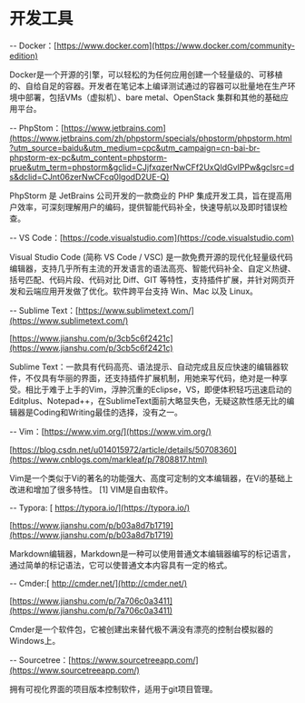 # 开发工具

-- Docker：[https://www.docker.com](https://www.docker.com/community-edition)

Docker是一个开源的引擎，可以轻松的为任何应用创建一个轻量级的、可移植的、自给自足的容器。开发者在笔记本上编译测试通过的容器可以批量地在生产环境中部署，包括VMs（虚拟机）、bare metal、OpenStack 集群和其他的基础应用平台。 

-- PhpStom：[https://www.jetbrains.com](https://www.jetbrains.com/zh/phpstorm/specials/phpstorm/phpstorm.html?utm_source=baidu&utm_medium=cpc&utm_campaign=cn-bai-br-phpstorm-ex-pc&utm_content=phpstorm-prue&utm_term=phpstorm&gclid=CJjfxqzerNwCFf2UxQIdGvIPPw&gclsrc=ds&dclid=CJnt06zerNwCFcq0lgodD2UE-Q)

PhpStorm 是 JetBrains 公司开发的一款商业的 PHP 集成开发工具，旨在提高用户效率，可深刻理解用户的编码，提供智能代码补全，快速导航以及即时错误检查。

-- VS Code：[https://code.visualstudio.com](https://code.visualstudio.com)

Visual Studio Code \(简称 VS Code / VSC\) 是一款免费开源的现代化轻量级代码编辑器，支持几乎所有主流的开发语言的语法高亮、智能代码补全、自定义热键、括号匹配、代码片段、代码对比 Diff、GIT 等特性，支持插件扩展，并针对网页开发和云端应用开发做了优化。软件跨平台支持 Win、Mac 以及 Linux。

-- Sublime Text：[https://www.sublimetext.com/](https://www.sublimetext.com/)

[https://www.jianshu.com/p/3cb5c6f2421c](https://www.jianshu.com/p/3cb5c6f2421c)

Sublime Text：一款具有代码高亮、语法提示、自动完成且反应快速的编辑器软件，不仅具有华丽的界面，还支持插件扩展机制，用她来写代码，绝对是一种享受。相比于难于上手的Vim，浮肿沉重的Eclipse，VS，即便体积轻巧迅速启动的Editplus、Notepad++，在SublimeText面前大略显失色，无疑这款性感无比的编辑器是Coding和Writing最佳的选择，没有之一。

-- Vim：[https://www.vim.org/](https://www.vim.org/)

[https://blog.csdn.net/u014015972/article/details/50708360](https://www.cnblogs.com/markleaf/p/7808817.html)

Vim是一个类似于Vi的著名的功能强大、高度可定制的文本编辑器，在Vi的基础上改进和增加了很多特性。 \[1\]  VIM是自由软件。

-- Typora: [ https://typora.io/](https://typora.io/)

[https://www.jianshu.com/p/b03a8d7b1719](https://www.jianshu.com/p/b03a8d7b1719)

Markdown编辑器，Markdown是一种可以使用普通文本编辑器编写的标记语言，通过简单的标记语法，它可以使普通文本内容具有一定的格式。

-- Cmder:[ http://cmder.net/](http://cmder.net/)

[https://www.jianshu.com/p/7a706c0a3411](https://www.jianshu.com/p/7a706c0a3411)

Cmder是一个软件包，它被创建出来替代极不满没有漂亮的控制台模拟器的Windows上。

-- Sourcetree：[https://www.sourcetreeapp.com/](https://www.sourcetreeapp.com/)

拥有可视化界面的项目版本控制软件，适用于git项目管理。


